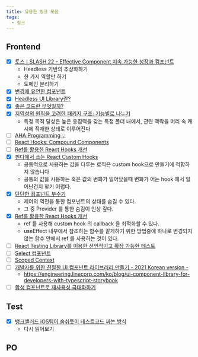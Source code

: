 ```yaml
---
title: 유용한 링크 모음
tags:
  - 링크
---
```


## Frontend

- [x] [토스ㅣSLASH 22 - Effective Component 지속 가능한 성장과 컴포넌트](https://www.youtube.com/watch?v=fR8tsJ2r7Eg)
    - Headless 기반의 추상화하기
    - 한 가지 역할만 하기
    - 도메인 분리하기
- [x] [변경에 유연한 컴포넌트](https://jbee.io/web/components-should-be-flexible/)
- [x] [Headless UI Library란?](https://jbee.io/react/headless-concept/)
- [x] [좋은 코드란 무엇일까?](https://jbee.io/etc/what-is-good-code)
- [x] [지역성의 원칙을 고려한 패키지 구조: 기능별로 나누기](https://ahnheejong.name/articles/package-structure-with-the-principal-of-locality-in-mind/)
    - 특정 목적 달성은 높은 응집력을 갖는 특정 폴더 내에서, 관련 맥락을 머리 속 캐시에 적재한 상태로 이루어진다
- [ ] [AHA Programming 💡](https://kentcdodds.com/blog/aha-programming)
- [ ] [React Hooks: Compound Components](https://kentcdodds.com/blog/compound-components-with-react-hooks)
- [ ] [Ref를 활용한 React Hooks 개선](https://kwoncheol.me/posts/improve-your-hooks-with-ref)
- [x] [핀다에서 쓰는 React Custom Hooks](https://kwoncheol.me/posts/custom-hooks-of-finda/)
    - 공통적으로 사용하는 값을 다루는 로직은 custom hook으로 만들기에 적합하지 않습니다
    - 공통의 값을 사용하는 훅은 값의 변화가 일어났을때 변화가 어는 hook 에서 일어난건지 찾기 어렵다.
- [x] [단단한 컴포넌트 부수기](https://kwoncheol.me/posts/break-the-component)
    - 제어의 역전을 통한 컴포넌트의 상태를 숨길 수 있다.
    - 그 중 Provider 를 통한 숨김이 인상 깊다.
- [x] [Ref를 활용한 React Hooks 개선](https://kwoncheol.me/posts/improve-your-hooks-with-ref)
  - ref 를 사용해 custom hook 의 callback 을 최적화할 수 있다.
  - useEffect 내부에서 참조하는 함수를 같게하기 위한 방법중에 하나로 변경되지 않는 함수 안에서 ref 를 사용하는 것이 있다.
- [ ] [React Testing Library를 이용한 선언적이고 확장 가능한 테스트](https://ui.toast.com/weekly-pick/ko_20210630)
- [ ] [Select 컴포넌트](https://so-so.dev/react/make-select/)
- [ ] [Scoped Context](https://so-so.dev/react/scoped-context/)
- [ ] [개발자를 위한 친절한 UI 컴포넌트 라이브러리 만들기 - 2021 Korean version -](https://www.youtube.com/watch?v=xQOpjychnwQ&ab_channel=LINEDevelopers)
  - https://engineering.linecorp.com/ko/blog/ui-component-library-for-developers-with-typescript-storybook
- [ ] [합성 컴포넌트로 재사용성 극대화하기](https://fe-developers.kakaoent.com/2022/220731-composition-component/)

## Test

- [x] [뱅크샐러드 iOS팀이 숨쉬듯이 테스트코드 짜는 방식](https://blog.banksalad.com/tech/test-in-banksalad-ios-1/)
  - 다시 읽어보기

## PO
 

